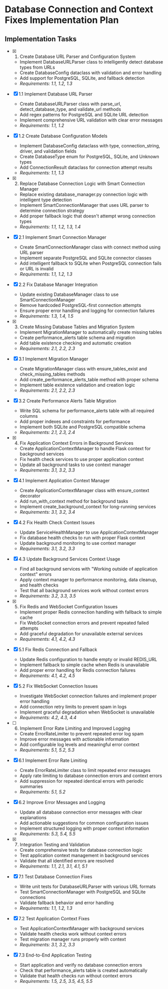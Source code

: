 # Database Connection and Context Fixes Implementation Plan

## Implementation Tasks

- [x] 1. Create Database URL Parser and Configuration System




  - Implement DatabaseURLParser class to intelligently detect database types from URLs
  - Create DatabaseConfig dataclass with validation and error handling
  - Add support for PostgreSQL, SQLite, and fallback detection
  - _Requirements: 1.1, 1.2, 1.3_

- [x] 1.1 Implement Database URL Parser


  - Create DatabaseURLParser class with parse_url, detect_database_type, and validate_url methods
  - Add regex patterns for PostgreSQL and SQLite URL detection
  - Implement comprehensive URL validation with clear error messages
  - _Requirements: 1.1, 1.2_

- [x] 1.2 Create Database Configuration Models


  - Implement DatabaseConfig dataclass with type, connection_string, driver, and validation fields
  - Create DatabaseType enum for PostgreSQL, SQLite, and Unknown types
  - Add ConnectionResult dataclass for connection attempt results
  - _Requirements: 1.1, 1.3_

- [x] 2. Replace Database Connection Logic with Smart Connection Manager



  - Replace existing database_manager.py connection logic with intelligent type detection
  - Implement SmartConnectionManager that uses URL parser to determine connection strategy
  - Add proper fallback logic that doesn't attempt wrong connection types
  - _Requirements: 1.1, 1.2, 1.3, 1.4_

- [x] 2.1 Implement Smart Connection Manager


  - Create SmartConnectionManager class with connect method using URL parser
  - Implement separate PostgreSQL and SQLite connector classes
  - Add intelligent fallback to SQLite when PostgreSQL connection fails or URL is invalid
  - _Requirements: 1.1, 1.2, 1.3_

- [x] 2.2 Fix Database Manager Integration


  - Update existing DatabaseManager class to use SmartConnectionManager
  - Remove hardcoded PostgreSQL-first connection attempts
  - Ensure proper error handling and logging for connection failures
  - _Requirements: 1.3, 1.4, 1.5_

- [x] 3. Create Missing Database Tables and Migration System









  - Implement MigrationManager to automatically create missing tables
  - Create performance_alerts table schema and migration
  - Add table existence checking and automatic creation
  - _Requirements: 2.1, 2.2, 2.3_

- [x] 3.1 Implement Migration Manager


  - Create MigrationManager class with ensure_tables_exist and check_missing_tables methods
  - Add create_performance_alerts_table method with proper schema
  - Implement table existence validation and creation logic
  - _Requirements: 2.1, 2.2, 2.3_

- [x] 3.2 Create Performance Alerts Table Migration


  - Write SQL schema for performance_alerts table with all required columns
  - Add proper indexes and constraints for performance
  - Implement both SQLite and PostgreSQL compatible schema
  - _Requirements: 2.1, 2.3, 2.4_

- [x] 4. Fix Application Context Errors in Background Services




  - Create ApplicationContextManager to handle Flask context for background services
  - Fix health check services to use proper application context
  - Update all background tasks to use context manager
  - _Requirements: 3.1, 3.2, 3.3_

- [x] 4.1 Implement Application Context Manager


  - Create ApplicationContextManager class with ensure_context decorator
  - Add run_with_context method for background tasks
  - Implement create_background_context for long-running services
  - _Requirements: 3.1, 3.2, 3.4_

- [x] 4.2 Fix Health Check Context Issues


  - Update ServiceHealthManager to use ApplicationContextManager
  - Fix database health checks to run with proper Flask context
  - Update background monitoring to use context manager
  - _Requirements: 3.1, 3.2, 3.3_

- [x] 4.3 Update Background Services Context Usage


  - Find all background services with "Working outside of application context" errors
  - Apply context manager to performance monitoring, data cleanup, and health checks
  - Test that all background services work without context errors
  - _Requirements: 3.2, 3.3, 3.5_

- [x] 5. Fix Redis and WebSocket Configuration Issues





  - Implement proper Redis connection handling with fallback to simple cache
  - Fix WebSocket connection errors and prevent repeated failed attempts
  - Add graceful degradation for unavailable external services
  - _Requirements: 4.1, 4.2, 4.3_

- [x] 5.1 Fix Redis Connection and Fallback


  - Update Redis configuration to handle empty or invalid REDIS_URL
  - Implement fallback to simple cache when Redis is unavailable
  - Add proper error handling for Redis connection failures
  - _Requirements: 4.1, 4.2, 4.5_

- [x] 5.2 Fix WebSocket Connection Issues


  - Investigate WebSocket connection failures and implement proper error handling
  - Add connection retry limits to prevent spam in logs
  - Implement graceful degradation when WebSocket is unavailable
  - _Requirements: 4.2, 4.3, 4.4_

- [ ] 6. Implement Error Rate Limiting and Improved Logging




  - Create ErrorRateLimiter to prevent repeated error log spam
  - Improve error messages with actionable information
  - Add configurable log levels and meaningful error context
  - _Requirements: 5.1, 5.2, 5.3_

- [x] 6.1 Implement Error Rate Limiting


  - Create ErrorRateLimiter class to limit repeated error messages
  - Apply rate limiting to database connection errors and context errors
  - Add suppression for repeated identical errors with periodic summaries
  - _Requirements: 5.1, 5.2_

- [x] 6.2 Improve Error Messages and Logging


  - Update all database connection error messages with clear explanations
  - Add actionable suggestions for common configuration issues
  - Implement structured logging with proper context information
  - _Requirements: 5.3, 5.4, 5.5_

- [x] 7. Integration Testing and Validation








  - Create comprehensive tests for database connection logic
  - Test application context management in background services
  - Validate that all identified errors are resolved
  - _Requirements: 1.1, 2.1, 3.1, 4.1, 5.1_

- [x] 7.1 Test Database Connection Fixes


  - Write unit tests for DatabaseURLParser with various URL formats
  - Test SmartConnectionManager with PostgreSQL and SQLite connections
  - Validate fallback behavior and error handling
  - _Requirements: 1.1, 1.2, 1.3_


- [x] 7.2 Test Application Context Fixes



  - Test ApplicationContextManager with background services
  - Validate health checks work without context errors
  - Test migration manager runs properly with context
  - _Requirements: 3.1, 3.2, 3.3_

- [x] 7.3 End-to-End Application Testing


  - Start application and verify no database connection errors
  - Check that performance_alerts table is created automatically
  - Validate that health checks run without context errors
  - _Requirements: 1.5, 2.5, 3.5, 4.5, 5.5_